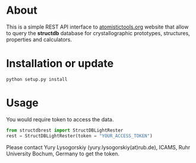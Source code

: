 # About

This is a simple REST API interface to [atomistictools.org](atomistictools.org) website that allow to query the **structdb** database for 
crystallographic prototypes, structures, properties and calculators.

# Installation or update
`python setup.py install`

# Usage
You would require token to access the data.

```python
from structdbrest import StructDBLightRester
rest = StructDBLightRester(token = "YOUR_ACCESS_TOKEN")
```

Please contact Yury Lysogorskiy (yury.lysogorskiy(at)rub.de), ICAMS, Ruhr University Bochum, Germany to get the token.
